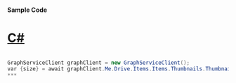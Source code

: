 #### Sample Code
# [C#](#tab/c-sharp)

```C#

GraphServiceClient graphClient = new GraphServiceClient();
var {size} = await graphClient.Me.Drive.Items.Items.Thumbnails.Thumbnails.{size}.Request().GetAsync();
*** 

```